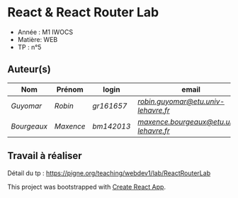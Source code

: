 # React & React Router Lab

- Année : M1 IWOCS
- Matière: WEB
- TP : n°5

## Auteur(s)

|Nom|Prénom|login|email|
|--|--|--|--|
| *Guyomar* | *Robin*| *gr161657* | *robin.guyomar@etu.univ-lehavre.fr* |
| *Bourgeaux* | *Maxence*| *bm142013* | *maxence.bourgeaux@etu.univ-lehavre.fr* |

## Travail à réaliser

Détail du tp : <https://pigne.org/teaching/webdev1/lab/ReactRouterLab>


This project was bootstrapped with [Create React App](https://github.com/facebook/create-react-app).

